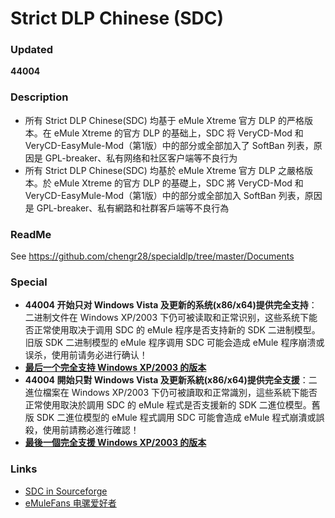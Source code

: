 ﻿﻿Strict DLP Chinese (SDC)
=====

### Updated
**44004**

### Description
* 所有 Strict DLP Chinese(SDC) 均基于 eMule Xtreme 官方 DLP 的严格版本。在 eMule Xtreme 的官方 DLP 的基础上，SDC 将 VeryCD-Mod 和 VeryCD-EasyMule-Mod（第1版）中的部分或全部加入了 SoftBan 列表，原因是 GPL-breaker、私有网络和社区客户端等不良行为<br />
* 所有 Strict DLP Chinese(SDC) 均基於 eMule Xtreme 官方 DLP 之嚴格版本。於 eMule Xtreme 的官方 DLP 的基礎上，SDC 將 VeryCD-Mod 和 VeryCD-EasyMule-Mod（第1版）中的部分或全部加入 SoftBan 列表，原因是 GPL-breaker、私有網路和社群客戶端等不良行為<br />

### ReadMe
See https://github.com/chengr28/specialdlp/tree/master/Documents

### Special
* **44004 开始只对 Windows Vista 及更新的系统(x86/x64)提供完全支持**：二进制文件在 Windows XP/2003 下仍可被读取和正常识别，这些系统下能否正常使用取决于调用 SDC 的 eMule 程序是否支持新的 SDK 二进制模型。旧版 SDK 二进制模型的 eMule 程序调用 SDC 可能会造成 eMule 程序崩溃或误杀，使用前请务必进行确认！
* **[最后一个完全支持 Windows XP/2003 的版本](https://github.com/chengr28/specialdlp/releases/tag/v44003_Update_2)**
* **44004 開始只對 Windows Vista 及更新系統(x86/x64)提供完全支援**：二進位檔案在 Windows XP/2003 下仍可被讀取和正常識別，這些系統下能否正常使用取決於調用 SDC 的 eMule 程式是否支援新的 SDK 二進位模型。舊版 SDK 二進位模型的 eMule 程式調用 SDC 可能會造成 eMule 程式崩潰或誤殺，使用前請務必進行確認！
* **[最後一個完全支援 Windows XP/2003 的版本](https://github.com/chengr28/specialdlp/releases/tag/v44003_Update_2)**

### Links
* [SDC in Sourceforge](http://sourceforge.net/projects/specialdlp)<br />
* [eMuleFans 电骡爱好者](http://emulefans.com)

